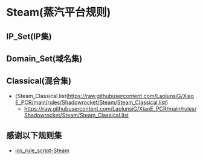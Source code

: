 # Steam(蒸汽平台规则)

## IP_Set(IP集)
## Domain_Set(域名集)
## Classical(混合集)
- [Steam_Classical.list(https://raw.githubusercontent.com/LaolunsiG/XiaoE_PCR/main/rules/Shadowrocket/Steam/Steam_Classical.list)
  - https://raw.githubusercontent.com/LaolunsiG/XiaoE_PCR/main/rules/Shadowrocket/Steam/Steam_Classical.list

## 感谢以下规则集
- [ios_rule_script-Steam](https://raw.githubusercontent.com/blackmatrix7/ios_rule_script/master/rule/Surge/Steam/Steam.list)
